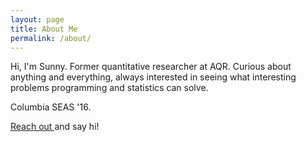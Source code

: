```yaml
---
layout: page
title: About Me
permalink: /about/
---
```


Hi, I'm Sunny. Former quantitative researcher at AQR. Curious about anything and everything, always interested in seeing what interesting problems programming and statistics can solve.

Columbia SEAS '16. 

<a href="mailto:sunny.m.bala@gmail.com"> Reach out </a> and say hi!
